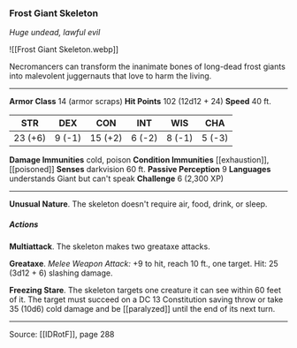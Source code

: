 ### Frost Giant Skeleton
_Huge undead, lawful evil_

![[Frost Giant Skeleton.webp]]

Necromancers can transform the inanimate bones of long-dead frost giants into malevolent juggernauts that love to harm the living.




---

**Armor Class** 14 (armor scraps)
**Hit Points** 102 (12d12 + 24)
**Speed** 40 ft.

| STR     | DEX     | CON     | INT     | WIS     | CHA     |
|---------|---------|---------|---------|---------|---------|
| 23 (+6) | 9 (-1) | 15 (+2) | 6 (-2) | 8 (-1) | 5 (-3) |

**Damage Immunities** cold, poison
**Condition Immunities** [[exhaustion]], [[poisoned]]
**Senses** darkvision 60 ft.
**Passive Perception** 9
**Languages** understands Giant but can't speak
**Challenge** 6 (2,300 XP)

---

**Unusual Nature**. The skeleton doesn't require air, food, drink, or sleep.

##### Actions
**Multiattack**. The skeleton makes two greataxe attacks.

**Greataxe**. _Melee Weapon Attack:_ +9 to hit, reach 10 ft., one target. Hit: 25 (3d12 + 6) slashing damage.

**Freezing Stare**. The skeleton targets one creature it can see within 60 feet of it. The target must succeed on a DC 13 Constitution saving throw or take 35 (10d6) cold damage and be [[paralyzed]] until the end of its next turn.


---

Source: [[IDRotF]], page 288